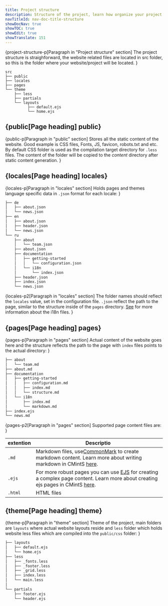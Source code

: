 ```yaml
---
title: Project structure
description: Structure of the project, learn how organize your project and directory naming.
navTitleId: nav-doc-title-structure
showDocNav: true
showTOC: true
showEdit: true
showTranslate: 151
---
```


{project-structure-p[Paragraph in "Project structure" section]
The project structure is straighforward, the website related files are located
in src folder, so this is the folder where your website/project will be located.
}
```
src
├── public
├── locales
├── pages
└── theme
    ├── less
    ├── partials
    └── layouts
          ├── default.ejs
          └── home.ejs
```

## {public[Page heading] public}

{public-p[Paragraph in "public" section]
Stores all the static content of the website. Good example is CSS files, Fonts,
JS, favicon, robots.txt and etc. By default CSS folder is used as the
compilation target directory for `.less` files. The content of the folder will
be copied to the *content* directory after static content generation.
}

## {locales[Page heading] locales}

{locales-p[Paragraph in "locales" section]
Holds pages and themes language specific data in `.json` format for each locale:
}

```bash
├── de
│   ├── about.json
│   └── news.json
├── en
│   ├── about.json
│   ├── header.json
│   └── news.json
└── ru
    ├── about
    │   └── team.json
    ├── about.json
    ├── documentation
    │   ├── getting-started
    │   │   └── configuration.json
    │   └── i18n
    │       └── index.json
    ├── header.json
    ├── index.json
    └── news.json
```
{locales-p2[Paragraph in "locales" section]
The folder names should reflect the `locales` value, set in the configuration
file. `.json` reflect the path to the page, similar to the structure inside of
the `pages` directory. [See]() for more information about the i18n files.
}

## {pages[Page heading] pages}
{pages-p[Paragraph in "pages" section]
Actual content of the website goes here and the structure reflects the path to
the page with `index` files points to the actual directory:
}

```bash
├── about
│   └── team.md
├── about.md
├── documentation
│   ├── getting-started
│   │   ├── configuration.md
│   │   ├── index.md
│   │   └── structure.md
│   └── i18n
│       ├── index.md
│       └── markdown.md
├── index.ejs
└── news.md
```

{pages-p2[Paragraph in "pages" section]
Supported page content files are:
}

extention | Descriptio
--- | ---
`.md` | Markdown files, use<a href="http://commonmark.org/" target="_blank">CommonMark</a> to create markdown content. Learn more about writing markdown in CMintS <a href="/documentation/pages/markdown" target="_blank">here</a>.
`.ejs` | For more robust pages you can use <a href="http://ejs.co/" target="_blank">EJS</a> for creating a complex page content. Learn more about creating ejs pages in CMintS <a href="/documentation/pages/ejs" target="_blank">here</a>.
`.html` | HTML files

## {theme[Page heading] theme}

{theme-p[Paragraph in "theme" section]
Theme of the project, main folders are `layouts` where actual website layouts
reside and `less` folder which holds website less files which are compiled into
the `public/css` folder:
}

```bash
├── layouts
│   ├── default.ejs
│   └── home.ejs
├── less
│   ├── _fonts.less
│   ├── _footer.less
│   ├── _grid.less
│   ├── index.less
│   └── main.less
│
└── partials
    ├── footer.ejs
    └── header.ejs
```